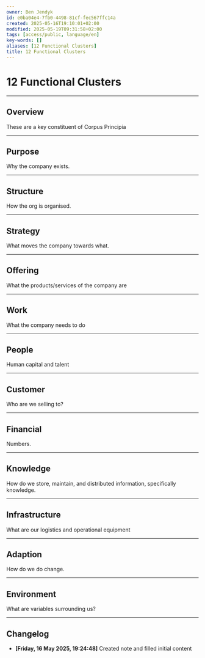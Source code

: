```yaml
---
owner: Ben Jendyk
id: e0ba04e4-7fb0-4498-81cf-fec567ffc14a
created: 2025-05-16T19:10:01+02:00
modified: 2025-05-19T09:31:58+02:00
tags: [access/public, language/en]
key-words: []
aliases: [12 Functional Clusters]
title: 12 Functional Clusters
---
```


# 12 Functional Clusters

---

## Overview

These are a key constituent of Corpus Principia

---

## Purpose

Why the company exists.

---

## Structure

How the org is organised.

---

## Strategy

What moves the company towards what.

---

## Offering

What the products/services of the company are

---

## Work

What the company needs to do

---

## People

Human capital and talent

---

## Customer

Who are we selling to?

---

## Financial

Numbers.

---

## Knowledge

How do we store, maintain, and distributed information, specifically knowledge.

---

## Infrastructure

What are our logistics and operational equipment

---

## Adaption

How do we do change.

---

## Environment

What are variables surrounding us?

---

## Changelog

- **[Friday, 16 May 2025, 19:24:48]** Created note and filled initial content
